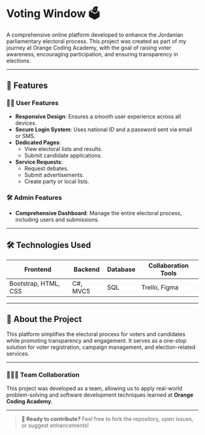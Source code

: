 # Voting Window 🗳️  

A comprehensive online platform developed to enhance the Jordanian parliamentary electoral process. This project was created as part of my journey at Orange Coding Academy, with the goal of raising voter awareness, encouraging participation, and ensuring transparency in elections.  

---

## 🌟 Features  

### 🧑‍💻 User Features  
- **Responsive Design**: Ensures a smooth user experience across all devices.  
- **Secure Login System**: Uses national ID and a password sent via email or SMS.  
- **Dedicated Pages**:  
  - View electoral lists and results.  
  - Submit candidate applications.  
- **Service Requests**:  
  - Request debates.  
  - Submit advertisements.  
  - Create party or local lists.  

### 🛠️ Admin Features  
- **Comprehensive Dashboard**: Manage the entire electoral process, including users and submissions.  

---

## 🛠️ Technologies Used  
| **Frontend**     | **Backend**  | **Database** | **Collaboration Tools** |  
|-------------------|--------------|--------------|--------------------------|  
| Bootstrap, HTML, CSS | C#, MVC5   | SQL          | Trello, Figma            |  

---

## 📖 About the Project  
This platform simplifies the electoral process for voters and candidates while promoting transparency and engagement. It serves as a one-stop solution for voter registration, campaign management, and election-related services.  

---

### 🧑‍🤝‍🧑 Team Collaboration  
This project was developed as a team, allowing us to apply real-world problem-solving and software development techniques learned at **Orange Coding Academy**.  

---  

> **🎯 Ready to contribute?** Feel free to fork the repository, open issues, or suggest enhancements!
